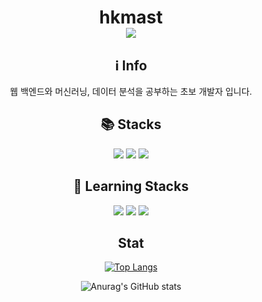 <div align="center">

# hkmast <br> <a href="https://hits.seeyoufarm.com"><img src="https://hits.seeyoufarm.com/api/count/incr/badge.svg?url=https%3A%2F%2Fgithub.com%2Fhkmast%2F&count_bg=%2379C83D&title_bg=%23555555&icon=python.svg&icon_color=%23E7E7E7&title=hits&edge_flat=false"/></a>


## ℹ️ Info
  웹 백엔드와 머신러닝, 데이터 분석을 공부하는 초보 개발자 입니다.

## 📚 Stacks
  <img src="https://img.shields.io/badge/C-A8B9CC?style=for-the-badge&logo=C&logoColor=white">
  <img src="https://img.shields.io/badge/PYTHON-3776AB?style=for-the-badge&logo=python&logoColor=white">
  <img src="https://img.shields.io/badge/java-007396?style=for-the-badge&logo=Java&logoColor=white">
  
## 📖 Learning Stacks
  <img src="https://img.shields.io/badge/javascript-F7DF1E?style=for-the-badge&logo=javascript&logoColor=black">
  <img src="https://img.shields.io/badge/django-092E20?style=for-the-badge&logo=django&logoColor=white">
  <img src="https://img.shields.io/badge/flutter-02569B?style=for-the-badge&logo=flutter&logoColor=white">


## Stat
[![Top Langs](https://github-readme-stats.vercel.app/api/top-langs/?username=hkmast&layout=compact)](https://github.com/hkmast/github-readme-stats)

![Anurag's GitHub stats](https://github-readme-stats.vercel.app/api?username=hkmast&show_icons=true&theme=dracula)
  

